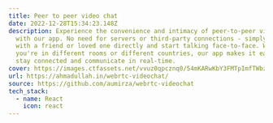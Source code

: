 ```yaml
---
title: Peer to peer video chat
date: 2022-12-28T15:34:23.148Z
description: Experience the convenience and intimacy of peer-to-peer video chat
  with our app. No need for servers or third-party connections - simply connect
  with a friend or loved one directly and start talking face-to-face. Whether
  you're in different rooms or different countries, our app makes it easy to
  stay connected and communicate in real-time.
cover: https://images.ctfassets.net/vvuz0qpcznq0/54mKARwKbY3FMTpImfTWbz/d4c1a3ca550e43178cf7924981db2efb/Best-Video-Chat-Apps.jpg
url: https://ahmadullah.in/webrtc-videochat/
source: https://github.com/aumirza/webrtc-videochat
tech_stack:
  - name: React
    icon: react
---
```

